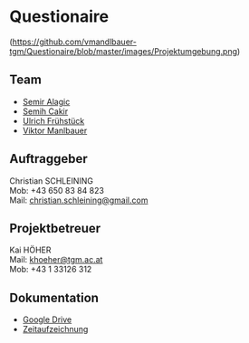 # Questionaire

(https://github.com/vmandlbauer-tgm/Questionaire/blob/master/images/Projektumgebung.png)

## Team

 - [Semir Alagic](https://docs.google.com/spreadsheets/d/1vOPmp4X6vbpJmo8aflFWNTDdE-eSw8MDF7fM8i_0oVo/edit#gid=1903100158)
 - [Semih Cakir](https://docs.google.com/spreadsheets/d/1vOPmp4X6vbpJmo8aflFWNTDdE-eSw8MDF7fM8i_0oVo/edit#gid=362128002)
 - [Ulrich Frühstück](https://docs.google.com/spreadsheets/d/1vOPmp4X6vbpJmo8aflFWNTDdE-eSw8MDF7fM8i_0oVo/edit#gid=2133392123)
 - [Viktor Manlbauer](https://docs.google.com/spreadsheets/d/1vOPmp4X6vbpJmo8aflFWNTDdE-eSw8MDF7fM8i_0oVo/edit#gid=15)
 
 ## Auftraggeber
 
Christian SCHLEINING<br>
Mob: +43 650 83 84 823 <br>
Mail: christian.schleining@gmail.com

## Projektbetreuer

Kai HÖHER <br>
Mail: khoeher@tgm.ac.at <br>
Mob: +43 1 33126 312

## Dokumentation
- [Google Drive](https://drive.google.com/drive/u/0/folders/1Ek9e-RwccURTVcl1gq1n8AdKUyhoTPex)
- [Zeitaufzeichnung](https://docs.google.com/spreadsheets/d/1vOPmp4X6vbpJmo8aflFWNTDdE-eSw8MDF7fM8i_0oVo/edit#gid=15)
